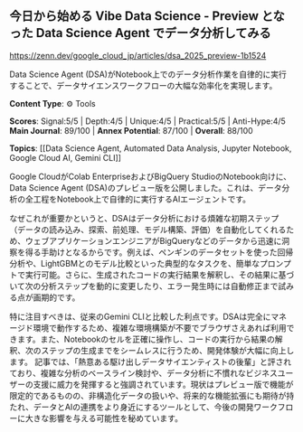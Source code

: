 ## 今日から始める Vibe Data Science - Preview となった Data Science Agent でデータ分析してみる

https://zenn.dev/google_cloud_jp/articles/dsa_2025_preview-1b1524

Data Science Agent (DSA)がNotebook上でのデータ分析作業を自律的に実行することで、データサイエンスワークフローの大幅な効率化を実現します。

**Content Type**: ⚙️ Tools

**Scores**: Signal:5/5 | Depth:4/5 | Unique:4/5 | Practical:5/5 | Anti-Hype:4/5
**Main Journal**: 89/100 | **Annex Potential**: 87/100 | **Overall**: 88/100

**Topics**: [[Data Science Agent, Automated Data Analysis, Jupyter Notebook, Google Cloud AI, Gemini CLI]]

Google CloudがColab EnterpriseおよびBigQuery StudioのNotebook向けに、Data Science Agent (DSA)のプレビュー版を公開しました。これは、データ分析の全工程をNotebook上で自律的に実行するAIエージェントです。

なぜこれが重要かというと、DSAはデータ分析における煩雑な初期ステップ（データの読み込み、探索、前処理、モデル構築、評価）を自動化してくれるため、ウェブアプリケーションエンジニアがBigQueryなどのデータから迅速に洞察を得る手助けとなるからです。例えば、ペンギンのデータセットを使った回帰分析や、LightGBMとのモデル比較といった典型的なタスクを、簡単なプロンプトで実行可能。さらに、生成されたコードの実行結果を解釈し、その結果に基づいて次の分析ステップを動的に変更したり、エラー発生時には自動修正まで試みる点が画期的です。

特に注目すべきは、従来のGemini CLIと比較した利点です。DSAは完全にマネージド環境で動作するため、複雑な環境構築が不要でブラウザさえあれば利用できます。また、Notebookのセルを正確に操作し、コードの実行から結果の解釈、次のステップの生成までをシームレスに行うため、開発体験が大幅に向上します。
記事では、「熱意ある駆け出しデータサイエンティストの後輩」と評されており、複雑な分析のベースライン検討や、データ分析に不慣れなビジネスユーザーの支援に威力を発揮すると強調されています。現状はプレビュー版で機能が限定的であるものの、非構造化データの扱いや、将来的な機能拡張にも期待が持たれ、データとAIの連携をより身近にするツールとして、今後の開発ワークフローに大きな影響を与える可能性を秘めています。